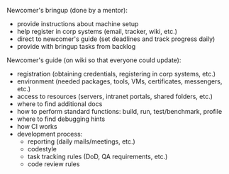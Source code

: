 Newcomer's bringup (done by a mentor):
  * provide instructions about machine setup
  * help register in corp systems (email, tracker, wiki, etc.)
  * direct to newcomer's guide (set deadlines and track progress daily)
  * provide with bringup tasks from backlog

Newcomer's guide (on wiki so that everyone could update):
  * registration (obtaining credentials, registering in corp systems, etc.)
  * environment (needed packages, tools, VMs, certificates, messengers, etc.)
  * access to resources (servers, intranet portals, shared folders, etc.)
  * where to find additional docs
  * how to perform standard functions: build, run, test/benchmark, profile
  * where to find debugging hints
  * how CI works
  * development process:
    * reporting (daily mails/meetings, etc.)
    * codestyle
    * task tracking rules (DoD, QA requirements, etc.)
    * code review rules
